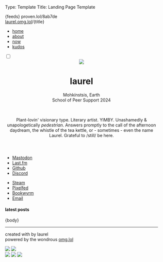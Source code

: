 Type: Template
Title: Landing Page Template

<!DOCTYPE html>
<html lang="en">
<head>
<title>laurel{separator}omg{separator}lol</title>
<meta charset="utf-8">
<meta name="viewport" content="width=device-width, initial-scale=1">
{feeds}
<style>
@import url('https://pvinis.github.io/iosevka-webfont/3.4.1/iosevka.css');
@import url('https://static.omg.lol/type/fontawesome-free/css/all.css');
@import url('https://static.omg.lol/type/font-md-io.css');
@import url('https://fonts.googleapis.com/css2?family=Lily+Script+One&display=swap');
    
:root {
    --text: #313244;
    --link: #B4BEFE;
    --link-u: #B4BEFE;
    --link-hov:  #74C7EC;
    --background: #D9E0EE;
    --base: #313244;
    --foreground: #D9E0EE;
    --accent: #B4BEFE;
    --accent2: #94E2D5;
    --accent3: #F5C2E7;
    --surface:  #313244;
    --faint: #707880;
    --transparent: #00000000;
    --label: #89DCEB;
    --gradient: linear-gradient(60deg, var(--blue), var(--sky), var(--teal));

    --rosewater: #F5E0DC;
    --flamingo: #F2CDCD;
    --pink: #F5C2E7;
    --mauve: #CBA6F7;
    --red: #F38BA8;
    --maroon: #EBA0AC;
    --peach: #FAB387;
    --yellow: #F9E2AF;
    --green: #A6E3A1;
    --teal: #94E2D5;
    --sky: #89DCEB;
    --sapphire: #74C7EC;
    --blue: #89B4FA;
    --lavender: #B4BEFE;
}

.dark-mode {
    --link: #B4BEFE;
    --link-u: #B4BEFE33;
    --link-hov: #74C7EC66;
    --base: #1e1e2e;
    --background: #24273a;
    --accent: #B4BEFE33;
    --accent2: #94E2D533;
    --accent3: #F5C2E733;
    --background-alt: #181825;
    --surface:  #313244;
    --foreground: #D9E0EE;
    --text: #CDD6F4;
    --subtext1: #BAC2DE;
    --faint: #707880;
    --transparent: #00000000;
    --label: #F9E2AF;
    --gradient: linear-gradient(60deg, var(--yellow), var(--pink), var(--peach));

    --rosewater: #F5E0DC;
    --flamingo: #F2CDCD;
    --pink: #F5C2E7;
    --mauve: #CBA6F7;
    --red: #F38BA8;
    --maroon: #EBA0AC;
    --peach: #FAB387;
    --yellow: #F9E2AF;
    --green: #A6E3A1;
    --teal: #94E2D5;
    --sky: #89DCEB;
    --sapphire: #74C7EC;
    --blue: #89B4FA;
    --lavender: #B4BEFE;
}

* {
	box-sizing: border-box;
    margin: 0;
}

body {
	font-size: 1.2em;
	color: var(--text);
	background: var(--background);
    font-family: 'Iosevka Web', monospace;
}

p, li {
    line-height: 1.5rem;
    margin-bottom: 1em;
}


/* Link Styles */
a {
    color: var(--text);
    text-decoration: underline;
    text-decoration-color: var(--link-u);
    text-decoration-thickness: 0.4rem;
    text-decoration-skip-ink: none;
    text-underline-offset: -0.20rem;
    transition: text-decoration 0.3s ease;
}

/* Hover Styles for Links */
a:hover {
    text-decoration-color: var(--link-hov);
}

.large {
    font-size: 3em;
}

.small {
    font-size: 0.8em;
}

.hide {
    display: none;
}

/* Top Bar Styles */
.top {
  position: sticky;
  top: 0;
  left: 0;
  margin: 0;
  width: 100%;
  height: 4.5rem;
  background-color: var(--base);
  z-index: 10000;
}

/* Weblog Title Styles */
.top .weblog-title-sm a {
  font-size: 1em;
  color: var(--accent);
  margin-left: 0.5rem;
  margin-top: 2rem;
  text-decoration-color: var(--transparent);
  font-family: 'Lily Script One';
}

/* Navigation Links Styles */
.top #navLinks {
  display: none;
  position: relative;
  padding-top: 2rem;
  max-width: 20%;
  background-color: var(--base);
  transition: all 0.5s ease-in-out;
}

.top #navLinks ul {
  list-style: none;
  padding: 0.5rem;
}

.top #navLinks ul li {
  margin-top: 0.5rem;
}

.top #navLinks ul li a {
  display: block;
  padding: 0.2rem;
  padding-left: 1rem;
  color: var(--link);
  text-decoration: none;
  cursor: pointer;
}

.top #navLinks ul li a:hover {
  background-color: var(--background-alt);
  transition: all 0.2s ease-in-out;
}

/* Navigation Icon Styles */
.top a.icon {
  position: absolute;
  left: 1.5rem;
  top: 2rem;
  font-size: 1.2em;
  color: var(--background);
  display: block;
  z-index: 10;
}

.top a.icon:hover,
.top a.icon:active {
  color: var(--accent);
}

/* Toggle Styles */
.toggle {
    width: 3rem;
    position: absolute;
    top: 0.8rem;
    right: 0.5rem;
}

/* Label Styles */
.label {
    width: 2rem;
    height: 1rem;
    border-radius: 30px;
    background: var(--gradient);
    position: absolute;
    cursor: pointer;
}

/* Label Before Styles */
.label:before,
.label:after {
    content: '';
    position: absolute;
    display: inline-block;
}

/* Checkbox Checked Styles */
#checkbox:checked ~ .ball {
    transform: translateX(1rem);
}

/* Checkbox Styles */
#checkbox {
    display: none;
}

/* Ball Styles */
.ball {
    width: 0.7rem;
    height: 0.7rem;
    background-color: var(--surface);
    position: absolute;
    border-radius: 50%;
    margin-top: 2px;
    margin-left: 3px;
    cursor: pointer;
    transition: all 250ms ease-in-out;
}


main {
    max-width: 30em !important;
    margin: auto;
}

.div-1 {
    padding: 1rem;
}

.connection {
    display: flex;
    flex-direction: row;
    align-items: center;
    justify-content: center;
    justify-items: center;
    gap: 5rem;
    width: 100%;
    margin: auto;
}

.list1 {
flex-grow:1;
}

.list2 {
  flex-grow: 1;
}

.connect {
    list-style: none;
}

.statuslol {
        font-size: 0.8em;
        color: var(--accent3);
        background-color: var(--transparent);
        padding: 0em !important;
        margin: 0em !important;
        display: inline !important;
        overflow-wrap: break-word !important;
    }
    .statuslol_content {
        color: var(--text) !important;
        font-size: 0.8em;
        display: inline !important;
    }
    .statuslol_content p {
        display: inline !important;
    }
    .statuslol_time {
        display: inline !important;
        padding: 0 !important;
        font-weight: 600;
    }
    .statuslol_time a::before {
        font-weight: normal;
    }
    .statuslol_time a {
        font-size: 0.8em;
        text-decoration-color: var(--link-u);
        border: 1px solid var(--accent);
        padding: 0.2rem;
    }
    .statuslol_time a:hover {
        text-decoration-color: var(--link-hov);
    }
    .statuslol_emoji_container {
        display: inline !important;
    }
    .statuslol_emoji {
        max-width: 1em;
        max-height: 1em;
    }

.recent-played {
    color: var(--text);
    font-size: 0.8em;
    width: 100%;
    padding: 0;
}
.recent-played-track {
    padding-left: -1rem;
}

.recent-played-track a {
    font-size: 0.8em;
    padding-left: 0.1rem;
    text-decoration: none;
}

/* Common Styles for Header and Main */
header,
main {
    max-width: 60em;
    margin: auto;
}

/* Header Specific Styles */
header {
    margin-top: 0;
    margin-bottom: 0;
}

/* Header Container Styles */
.head-div {
    margin-top: 2em;
    overflow: visible;
    max-height: 35em;
    margin: auto;
    background-color: var(--background);
    display: flex;
    gap: 0rem;
    padding-bottom: 2rem;
}

.weblog-title {
    font-size: 5em;
    text-shadow: 3px 1px 1px var(--base), 2px 2px 1px var(--yellow), 4px 2px 1px #f5eee6,
    3px 3px 1px var(--teal), 5px 3px 1px #f5eee600;
}

.title {
    flex-shrink: 2;
    margin-top: 2rem;
    margin-right: 2rem;
}

#location, #education {
    display: inline;
    padding: 0.5rem;
    background-color: var(--background);
}

.dark-mode #location, .dark-mode #education {
    background-color: var(--transparent);
}

/* Image Styles */
.head-img,
.dark-mode .head-img {
    opacity: 1;
    margin-left: 1rem;
    max-width: 80%;
}

/* Hover Styles for Image */
.head-img:hover,
.dark-mode .head-img:hover {
    opacity: 1;
}

.status, .last-fm {
    margin: 1rem;
    border: 1px dotted #444;
    padding: 1rem;
}
/* Footer Styles */
footer {
    background: var(--base);
    color: var(--foreground);
    margin-top: 1rem;
    padding: 1em;
    font-size: 90%;
    text-align: center;
    border-top: 1px solid var(--accent);
}

/* Footer Link Styles */
footer a {
    color: var(--link);
    font-weight: 700;
    text-decoration: none;
    transition: color 0.3s ease; /* Consolidated transition properties */
}

footer a:hover {
    color: var(--sky);
}

/* Button Container Styles */
footer .btns {
    margin: 0.5rem auto; /* Consolidated margin properties */
    max-width: 80%;
}


@media only screen and (max-width: 600px) {
    body {
        font-size: 1em;
    }
    .content {
        text-align: left;
        margin-left: 0.5rem;
        margin-right: 0.5rem;
        text-justify: newspaper;
        hyphens: manual;
        hyphenate-character: '-';
    }
    .head-div {
        flex-direction: column;
        justify-content: center;
        margin-bottom: 0;
        padding-bottom: 2rem;
        padding-left: 0.5rem;
        padding-right: 0.5rem;
        max-height: fit-content;
    }
    #location, #education {
        display: block;
    }
    .head-img, .dark-mode .head-img {
        max-width: 15em;
        flex-shrink: 1;
        height: auto;
        margin: auto;
    }
    .connection {
      flex-direction: row;
      gap: 0rem;
      padding: 0rem;
      width: 100%;
      margin: 0, auto;
      font-size: 0.9rem;
    }
    .title {
        margin-top: -10em;
        margin-left: 1rem;
        margin-bottom: 1rem;
        text-align: center;
    }
    .title-bar {
        display: none;
    }
    .weblog-title {
        text-align: center;
        margin-left: 0em;
    }
    .top {
        max-height: 2rem;
    }
    .top a.icon {
        top: 0.2rem;
        left: 1rem;
    }
    .top #navLinks {
        padding-top: 2rem;
        max-width: 100%;
    }
    .toggle {
        top: 0.5rem;
    }
}

</style>

<head>
<span class="hide">proven.lol/8ab7de</span>

<div class="top">
    <div class="title-bar">
      <span class="weblog-title-sm"><a href="/">laurel.omg.lol</a>/{title}</span>
    </div>  
      <div class="dropdown">
            <a href="javascript:void(0);" class="icon" onclick="dropDown()">
                <i class="fa fa-bars"></i>
              </a>
              <div class="dropdown">
            <div id="navLinks">
                <ul>
                <li><a href="/">home</a></li> 
                <li><a href="/about">about</a></li>
                <li><a href="/noww">now</a></li>
                <li><a href="/kudos">kudos</a></li>
            </ul>
            </div>
            </div>
          </div> 
          <div class="toggle">
            <div class="darkmode">
              <input type="checkbox" class="checkbox" id="checkbox">
              <label for="checkbox" class="label"></label>
                <div class="ball"></div>
              </label>
            </div>
          </div>

</div>
</head>

<body>
<header>
    <div class="head-div">
        <div class="head-img">
    <img class="head-img" src="https://2ell.b-cdn.net/2ell2dark.png">
</div>
<div class="title">
	<h1 class="weblog-title">laurel</h1>  
    <div id="location" class="small"><i class="fa-solid fa-location-dot"></i> Mohkínstsis, Earth</div>
    <div id="education" class="small"><i class="fa-solid fa-graduation-cap"></i>
        School of Peer Support 2024</div>
    <br><br>
        <p class="small"><i class="fa-solid fa-seedling"></i> Plant-lovin' visionary type. Literary artist. YIMBY.  Unashamedly & unapologetically <i>pedestrian</i>. Answers promptly to the call of the afternoon daydream, the whistle of the tea kettle, or - sometimes - even the name Laurel. Grateful to /still/ be here. <i class="fa-regular fa-face-smile-beam"></i></p>
    </div>
</div>
</header>
<main>
    <div class="connection">
        <div class="list1">
              <ul class="connect">
                <li>
                  <i class="fa-brands fa-mastodon"></i> <a rel="me" href="https://social.lol/@laurel">Mastodon</a>
                </li>
                <li>
                  <i class="fa-brands fa-lastfm"></i> <a rel="me" href="https://www.last.fm/user/laurel___">Last.fm</a>
                </li>
                <li>
                  <i class="fa-brands fa-github-alt"></i> <a href="https://github.com/2ell">Github</a>
                </li>
                <li>
                  <i class="fa-brands fa-discord"></i> <a rel="me" href="https://discordapp.com/users/susurrance">Discord</a>
                </li>
                </ul>
              </div>
                <div class="list2"><ul class="connect">
                <li>
                  <i class="fa-brands fa-steam"></i> <a rel="me" href="https://steamcommunity.com/id/2tongued/">Steam</a>
                </li>
                <li>
                  <i class="fa-solid fa-camera"></i> <a rel="me" href="https://pixey.org/i/portfolio/laurel">Pixelfed</a>
                </li>
                <li>
                  <i class="fa-solid fa-book"></i> <a href="https://bookrastinating.com/user/laurel"> Bookwyrm</a>
                </li>
                <li>
                  <i class="fa-solid fa-envelope"></i> <a rel="me" href="mailto:laurel@omg.lol">Email</a>
                </li>
              </ul></div>
            </div>
    <div class="status">
        <script src="https://status.lol/laurel.js?time&link"></script>
    </div>    
        <div class="last-fm">
            <script src="https://recentfm.rknight.me/now.js?u=laurel___"></script>
            </div>

<div class="div-1">
<h4 style="font-family: var(--heading);">latest posts</h4>
{body}
<hr>
</div>
</main>


<footer>
    <p>created with <i class="fas fa-heart" style="color: var(--pink);""></i> by laurel
        <br>
    <i class="fas fas fa-bolt" style="color: var(--yellow);"></i> powered by the wondrous <a href="https://omg.lol">omg.lol</a> <i class="fas fas fa-bolt" style="color: var(--yellow);"></i></p>
<div class="btns">
    <a href="https://ko-fi.com/s/4662b19f61"><img src="https://2ell.b-cdn.net/MadeByAHuman_08.png"></a> <a href="https://ko-fi.com/s/4662b19f61"><img src="https://2ell.b-cdn.net/NeverByAi_04.png"></a><br>
<img src="https://2ell.b-cdn.net/interoperability-pledge-an.gif"> <a href="https://archlinux.org/"><img src="https://2ell.b-cdn.net/arch-btn1.png"></a> <img src="https://2ell.b-cdn.net/furby.gif">
</div>
</footer>



<script>
function dropDown() {
    var x = document.getElementById("navLinks");
    if (x.style.display === "block") {
      x.style.display = "none";
    } else {
      x.style.display = "block";
    }
  } 

const checkbox =document.getElementById('checkbox')

checkbox.addEventListener('click',checkMode)

                      function checkMode() {
                            if (localStorage.getItem('isDarkMode')=='true'){
                                localStorage.setItem('isDarkMode', false)} 
                                else 
                                {localStorage.setItem('isDarkMode', true)}
                                toggle();
                        };

                        function toggle(){
                            if (localStorage.getItem('isDarkMode')=='true'){
                            
                                document.body.classList.add('dark-mode');
                        }
                        if (localStorage.getItem('isDarkMode') === 'false'){
                                
                            document.body.classList.remove('dark-mode');
                            };
                        }
                        toggle()
</script>
</body>
</html>